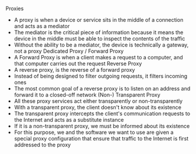 Proxies
- A proxy is when a device or service sits in the middle of a connection and acts as a mediator
- The mediator is the critical piece of information because it means the device in the middle must be able to inspect the contents of the traffic
- Without the ability to be a mediator, the device is technically a gateway, not a proxy
Dedicated Proxy / Forward Proxy
- A Forward Proxy is when a client makes a request to a computer, and that computer carries out the request
Reverse Proxy
- A reverse proxy, is the reverse of a forward proxy
- Instead of being designed to filter outgoing requests, it filters incoming ones
- The most common goal of a reverse proxy is to listen on an address and forward it to a closed-off network
(Non-) Transparent Proxy
- All these proxy services act either transparently or non-transparently
- With a transparent proxy, the client doesn't know about its existence
- The transparent proxy intercepts the client's communication requests to the Internet and acts as a substitute instance
- If it is a non-transparent proxy, we must be informed about its existence
- For this purpose, we and the software we want to use are given a special proxy configuration that ensure that traffic to the Internet is first addressed to the proxy

